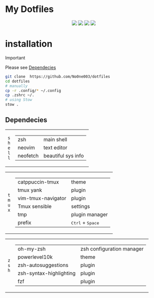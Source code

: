 # My Dotfiles

<p align="center">
  <a href="https://github.com/No0ne003/dotfiles/commits/"><img src="https://img.shields.io/github/last-commit/No0ne003/dotfiles?colorA=363a4f&colorB=b7bdf8&style=for-the-badge"></a>
  <img src='https://img.shields.io/badge/tmux-g?style=for-the-badge&logo=tmux&color=%23363a4f'>
  <img src='https://img.shields.io/badge/zsh-g?style=for-the-badge&logo=zsh&color=%23363a4f'>
  <img src='https://img.shields.io/badge/nvim-g?style=for-the-badge&logo=neovim&color=%23363a4f'>
</p>

# installation

> [!IMPORTANT]
> Please see [Dependecies](#Dependecies)
 
```bash
git clone  https://github.com/No0ne003/dotfiles
cd dotfiles
# manually
cp -r .config/* ~/.config
cp .zshrc ~/.
# using Stow
stow .
```

## Dependecies
<table><tr><td>
  <code>s</code><br><code>h</code><br><code>e</code><br><code>l</code><br><code>l</code></td><td><table>
  <tr><td>zsh</td><td>main shell</td></tr>
  <tr><td>neovim</td><td>text editor</td></tr>
  <tr><td>neofetch</td><td>beautiful sys info</td></tr></table>
</td></tr></table>

<table><tr><td>
  <code>t</code><br><code>m</code><br><code>u</code><br><code>x</code><br></td><td><table>
  <tr><td>catppuccin-tmux</td><td>theme</td></tr>
  <tr><td>tmux yank</td><td>plugin</td></tr>
  <tr><td>vim-tmux-navigator</td><td>plugin</td></tr>
  <tr><td>Tmux sensible</td><td>settings</td></tr>
  <tr><td>tmp</td><td>plugin manager</td></tr>
  <tr><td>prefix</td><td><kbd>Ctrl</kbd> + <kbd>Space</kbd></td></table>
</td></tr></table>

<table><tr><td>
  <code>z</code><br><code>s</code><br><code>h</code><br></td><td><table>
  <tr><td>oh-my-zsh</td><td>zsh configuration manager</td></tr>
  <tr><td>powerlevel10k</td><td>theme</td></tr>
  <tr><td>zsh-autosuggestions</td><td>plugin</td></tr>
  <tr><td>zsh-syntax-highlighting</td><td>plugin</td></tr>
  <tr><td>fzf</td><td>plugin</td></tr></table>
</td></tr></table>
